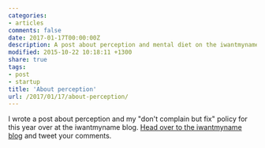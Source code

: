 ```yaml
---
categories:
- articles
comments: false
date: 2017-01-17T00:00:00Z
description: A post about perception and mental diet on the iwantmyname blog
modified: 2015-10-22 10:18:11 +1300
share: true
tags:
- post
- startup
title: 'About perception'
url: /2017/01/17/about-perception/
---
```


I wrote a post about perception and my "don't complain but fix" policy
for this year over at the iwantmyname blog.
[Head over to the iwantmyname blog](https://iwantmyname.com/blog/about-perception) and tweet your comments.
